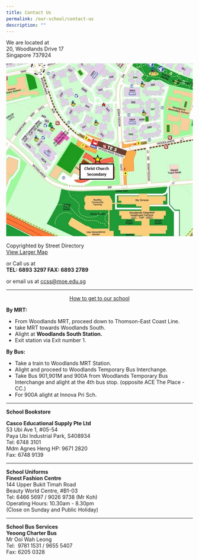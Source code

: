 ```yaml
---
title: Contact Us
permalink: /our-school/contact-us
description: ""
---
```

We are located at  
20, Woodlands Drive 17  
Singapore 737924  
  
![](/images/CHR%20map%20v4.jpeg)

Copyrighted by Street Directory   
[View Larger Map](https://www.streetdirectory.com/sg/christ-church/20-woodlands-drive-17-737924/1643_123157.html)

or Call us at  
**TEL: 6893 3297 FAX: 6893 2789** 

or email us at [ccss@moe.edu.sg](mailto:ccss@moe.edu.sg)

-----------------------


<center><u>How to get to our school</u></center>

**By MRT:**  

*   From Woodlands MRT, proceed down to Thomson-East Coast Line.
*   take MRT towards Woodlands South.
*   Alight at **Woodlands South Station.**
*   Exit station via Exit number 1.  
      
    

**By Bus:**

*   Take a train to Woodlands MRT Station.
*   Alight and proceed to Woodlands Temporary Bus Interchange.
*   Take Bus 901,901M and 900A from Woodlands Temporary Bus Interchange and alight at the 4th bus stop. (opposite ACE The Place - CC.)
*   For 900A alight at Innova Pri Sch.



----------



**School Bookstore**  

**Casco Educational Supply Pte Ltd**  
53 Ubi Ave 1, #05-54  
Paya Ubi Industrial Park, S408934  
Tel: 6748 3101  
Mdm Agnes Heng HP: 9671 2820  
Fax: 6748 9139  
  

* * *

  
**School Uniforms** 
<br>**Finest Fashion Centre**  
144 Upper Bukit Timah Road  
Beauty World Centre, #B1-03  
Tel: 6466 5697 / 9026 9738 (Mr Koh)  
Operating Hours: 10.30am - 8.30pm  
(Close on Sunday and Public Holiday)  
  

* * *

  
**School Bus Services** 
<br><strong>Yeoong Charter Bus</strong>
<br> Mr Ooi Wah Leong  
Tel:  9781 1531 / 9655 5407  
Fax: 6205 0328